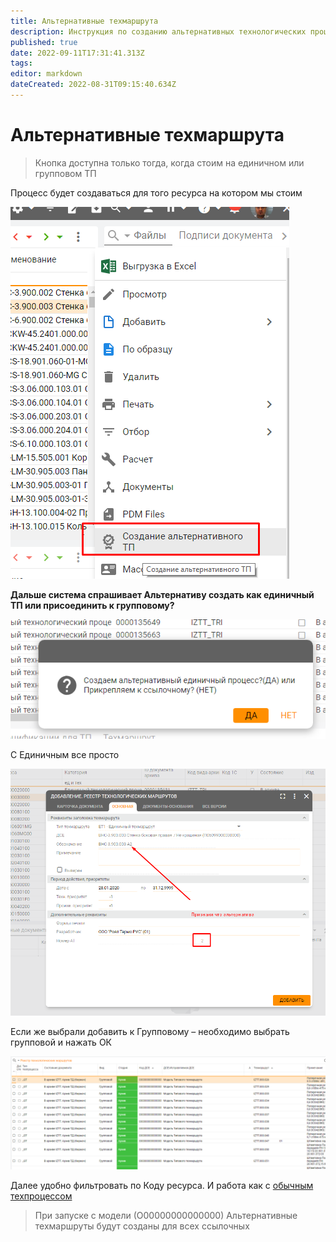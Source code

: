 ```yaml
---
title: Альтернативные техмаршрута
description: Инструкция по созданию альтернативных технологических процессов
published: true
date: 2022-09-11T17:31:41.313Z
tags: 
editor: markdown
dateCreated: 2022-08-31T09:15:40.634Z
---
```


# Альтернативные техмаршрута

>Кнопка доступна только тогда, когда стоим на единичном или групповом ТП

Процесс будет создаваться для того ресурса на котором мы стоим

![cid:image001.png@01D5D5E6.E68073F0](<../../../../assets/0 (112).png>)

**Дальше система спрашивает Альтернативу создать как единичный ТП или присоединить к групповому?**

![cid:image002.png@01D5D5E6.E68073F0](<../../../../assets/1 (107).png>)

С Единичным все просто

![cid:image004.png@01D5D5E7.735E9E00](<../../../../assets/2 (82).png>)

Если же выбрали добавить к Групповому – необходимо выбрать групповой и нажать ОК

![cid:image005.png@01D5D5E7.735E9E00](<../../../../assets/3 (10).png>)

Далее удобно фильтровать по Коду ресурса. И работа как с [обычным техпроцессом](../sozdanie-tp.md)

>При запуске с модели (О00000000000000) Альтернативные техмаршруты будут созданы для всех ссылочных

